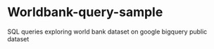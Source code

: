 # Worldbank-query-sample
SQL queries exploring world bank dataset on google bigquery public dataset 
